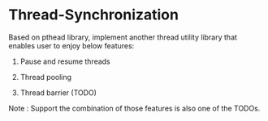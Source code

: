 # Thread-Synchronization

Based on pthead library, implement another thread utility library that enables user to enjoy below features:

1. Pause and resume threads

2. Thread pooling

3. Thread barrier (TODO)

Note : Support the combination of those features is also one of the TODOs.
